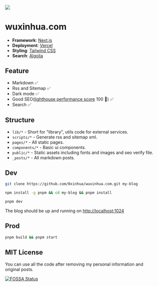 ![](./assets/screenshot.jpeg)

# wuxinhua.com

- **Framework**: [Next.js](https://nextjs.org/)
- **Deployment**: [Vercel](https://vercel.com)
- **Styling**: [Tailwind CSS](https://tailwindcss.com)
- **Search**: [Algolia](https://www.algolia.com/)

## Feature

- Markdown ✅
- Rss and Sitemap ✅
- Dark mode ✅
- Good SEO([lighthouse performance score](./assets/lighthouse.jpeg) 100 🎉) ✅
- Search ✅

## Structure

- `lib/*` - Short for "library", utils code for external services.
- `scripts/*` - Generate rss and sitemap xml.
- `pages/*` - All static pages.
- `components/*` - Basic ui components.
- `public/*` - Static assets including fonts and images and seo verify file.
- `_posts/*` - All markdown posts.

## Dev

```bash
git clone https://github.com/0xinhua/wuxinhua.com.git my-blog
```

```bash
npm install -g pnpm && cd my-blog && pnpm install
```

```bash
pnpm dev
```

The blog should be up and running on [http://localhost:1024](http://localhost:1024)

## Prod

```bash
pnpm build && pnpm start
```

## MIT License

You can use all the code after removing my personal information and original posts.

[![FOSSA Status](https://app.fossa.com/api/projects/git%2Bgithub.com%2F0xinhua%2Fwuxinhua.com.svg?type=large)](https://app.fossa.com/projects/git%2Bgithub.com%2F0xinhua%2Fwuxinhua.com?ref=badge_large)
